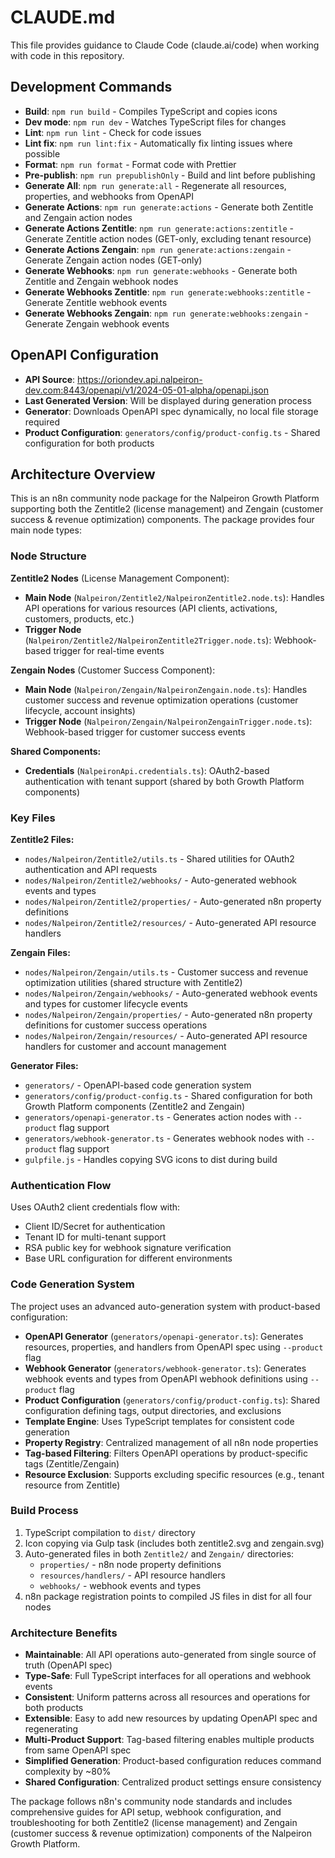 # CLAUDE.md

This file provides guidance to Claude Code (claude.ai/code) when working with code in this repository.

## Development Commands

- **Build**: `npm run build` - Compiles TypeScript and copies icons
- **Dev mode**: `npm run dev` - Watches TypeScript files for changes
- **Lint**: `npm run lint` - Check for code issues
- **Lint fix**: `npm run lint:fix` - Automatically fix linting issues where possible
- **Format**: `npm run format` - Format code with Prettier
- **Pre-publish**: `npm run prepublishOnly` - Build and lint before publishing
- **Generate All**: `npm run generate:all` - Regenerate all resources, properties, and webhooks from OpenAPI
- **Generate Actions**: `npm run generate:actions` - Generate both Zentitle and Zengain action nodes
- **Generate Actions Zentitle**: `npm run generate:actions:zentitle` - Generate Zentitle action nodes (GET-only, excluding tenant resource)
- **Generate Actions Zengain**: `npm run generate:actions:zengain` - Generate Zengain action nodes (GET-only)
- **Generate Webhooks**: `npm run generate:webhooks` - Generate both Zentitle and Zengain webhook nodes
- **Generate Webhooks Zentitle**: `npm run generate:webhooks:zentitle` - Generate Zentitle webhook events
- **Generate Webhooks Zengain**: `npm run generate:webhooks:zengain` - Generate Zengain webhook events

## OpenAPI Configuration

- **API Source**: https://oriondev.api.nalpeiron-dev.com:8443/openapi/v1/2024-05-01-alpha/openapi.json
- **Last Generated Version**: Will be displayed during generation process
- **Generator**: Downloads OpenAPI spec dynamically, no local file storage required
- **Product Configuration**: `generators/config/product-config.ts` - Shared configuration for both products

## Architecture Overview

This is an n8n community node package for the Nalpeiron Growth Platform supporting both the Zentitle2 (license management) and Zengain (customer success & revenue optimization) components. The package provides four main node types:

### Node Structure

**Zentitle2 Nodes** (License Management Component):

- **Main Node** (`Nalpeiron/Zentitle2/NalpeironZentitle2.node.ts`): Handles API operations for various resources (API clients, activations, customers, products, etc.)
- **Trigger Node** (`Nalpeiron/Zentitle2/NalpeironZentitle2Trigger.node.ts`): Webhook-based trigger for real-time events

**Zengain Nodes** (Customer Success Component):

- **Main Node** (`Nalpeiron/Zengain/NalpeironZengain.node.ts`): Handles customer success and revenue optimization operations (customer lifecycle, account insights)
- **Trigger Node** (`Nalpeiron/Zengain/NalpeironZengainTrigger.node.ts`): Webhook-based trigger for customer success events

**Shared Components:**

- **Credentials** (`NalpeironApi.credentials.ts`): OAuth2-based authentication with tenant support (shared by both Growth Platform components)

### Key Files

**Zentitle2 Files:**

- `nodes/Nalpeiron/Zentitle2/utils.ts` - Shared utilities for OAuth2 authentication and API requests
- `nodes/Nalpeiron/Zentitle2/webhooks/` - Auto-generated webhook events and types
- `nodes/Nalpeiron/Zentitle2/properties/` - Auto-generated n8n property definitions
- `nodes/Nalpeiron/Zentitle2/resources/` - Auto-generated API resource handlers

**Zengain Files:**

- `nodes/Nalpeiron/Zengain/utils.ts` - Customer success and revenue optimization utilities (shared structure with Zentitle2)
- `nodes/Nalpeiron/Zengain/webhooks/` - Auto-generated webhook events and types for customer lifecycle events
- `nodes/Nalpeiron/Zengain/properties/` - Auto-generated n8n property definitions for customer success operations
- `nodes/Nalpeiron/Zengain/resources/` - Auto-generated API resource handlers for customer and account management

**Generator Files:**

- `generators/` - OpenAPI-based code generation system
- `generators/config/product-config.ts` - Shared configuration for both Growth Platform components (Zentitle2 and Zengain)
- `generators/openapi-generator.ts` - Generates action nodes with `--product` flag support
- `generators/webhook-generator.ts` - Generates webhook nodes with `--product` flag support
- `gulpfile.js` - Handles copying SVG icons to dist during build

### Authentication Flow

Uses OAuth2 client credentials flow with:

- Client ID/Secret for authentication
- Tenant ID for multi-tenant support
- RSA public key for webhook signature verification
- Base URL configuration for different environments

### Code Generation System

The project uses an advanced auto-generation system with product-based configuration:

- **OpenAPI Generator** (`generators/openapi-generator.ts`): Generates resources, properties, and handlers from OpenAPI spec using `--product` flag
- **Webhook Generator** (`generators/webhook-generator.ts`): Generates webhook events and types from OpenAPI webhook definitions using `--product` flag
- **Product Configuration** (`generators/config/product-config.ts`): Shared configuration defining tags, output directories, and exclusions
- **Template Engine**: Uses TypeScript templates for consistent code generation
- **Property Registry**: Centralized management of all n8n node properties
- **Tag-based Filtering**: Filters OpenAPI operations by product-specific tags (Zentitle/Zengain)
- **Resource Exclusion**: Supports excluding specific resources (e.g., tenant resource from Zentitle)

### Build Process

1. TypeScript compilation to `dist/` directory
2. Icon copying via Gulp task (includes both zentitle2.svg and zengain.svg)
3. Auto-generated files in both `Zentitle2/` and `Zengain/` directories:
   - `properties/` - n8n node property definitions
   - `resources/handlers/` - API resource handlers
   - `webhooks/` - webhook events and types
4. n8n package registration points to compiled JS files in dist for all four nodes

### Architecture Benefits

- **Maintainable**: All API operations auto-generated from single source of truth (OpenAPI spec)
- **Type-Safe**: Full TypeScript interfaces for all operations and webhook events
- **Consistent**: Uniform patterns across all resources and operations for both products
- **Extensible**: Easy to add new resources by updating OpenAPI spec and regenerating
- **Multi-Product Support**: Tag-based filtering enables multiple products from same OpenAPI spec
- **Simplified Generation**: Product-based configuration reduces command complexity by ~80%
- **Shared Configuration**: Centralized product settings ensure consistency

The package follows n8n's community node standards and includes comprehensive guides for API setup, webhook configuration, and troubleshooting for both Zentitle2 (license management) and Zengain (customer success & revenue optimization) components of the Nalpeiron Growth Platform.

